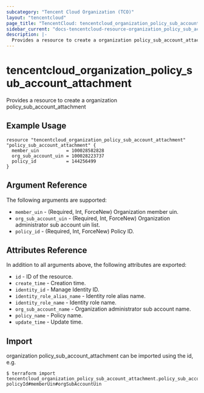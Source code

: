 ```yaml
---
subcategory: "Tencent Cloud Organization (TCO)"
layout: "tencentcloud"
page_title: "TencentCloud: tencentcloud_organization_policy_sub_account_attachment"
sidebar_current: "docs-tencentcloud-resource-organization_policy_sub_account_attachment"
description: |-
  Provides a resource to create a organization policy_sub_account_attachment
---
```


# tencentcloud_organization_policy_sub_account_attachment

Provides a resource to create a organization policy_sub_account_attachment

## Example Usage

```hcl
resource "tencentcloud_organization_policy_sub_account_attachment" "policy_sub_account_attachment" {
  member_uin          = 100028582828
  org_sub_account_uin = 100028223737
  policy_id           = 144256499
}
```

## Argument Reference

The following arguments are supported:

* `member_uin` - (Required, Int, ForceNew) Organization member uin.
* `org_sub_account_uin` - (Required, Int, ForceNew) Organization administrator sub account uin list.
* `policy_id` - (Required, Int, ForceNew) Policy ID.

## Attributes Reference

In addition to all arguments above, the following attributes are exported:

* `id` - ID of the resource.
* `create_time` - Creation time.
* `identity_id` - Manage Identity ID.
* `identity_role_alias_name` - Identity role alias name.
* `identity_role_name` - Identity role name.
* `org_sub_account_name` - Organization administrator sub account name.
* `policy_name` - Policy name.
* `update_time` - Update time.



## Import

organization policy_sub_account_attachment can be imported using the id, e.g.
```
$ terraform import tencentcloud_organization_policy_sub_account_attachment.policy_sub_account_attachment policyId#memberUin#orgSubAccountUin
```

